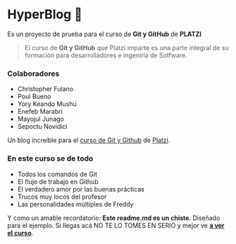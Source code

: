 # HyperBlog 💚

Es un proyecto de prueba para el curso de **Git y GitHub** de **PLATZI**

>El curso de **Git y GitHub** que Platzi imparte es una parte integral de su formación para desarrolladores e ingeniría de Sotfware.

### Colaboradores
- Christopher Fulano
- Poul Bueno
- Yory Keando Mushu
- Enefeb Marabri
- Mayojul Junago
- Sepoctu Novidici

Un blog increíble para el [curso de Git y Github](https://platzi.com/cursos/git-github/ "Curso de Git y Github") de [Platzi](https://platzi.com/ "Platzi").

### En este curso se de todo
- Todos los comandos de Git
- El flujo de trabajo en Github
- El verdadero amor por las buenas prácticas
- Trucos muy locos del profesor
- Las personalidades múltiples de Freddy

Y como un amable recordatorio: **Este readme.md es un chiste**. Diseñado para el ejemplo. Si llegas acá NO TE LO TOMES EN SERIO y mejor ve [**a ver el curso**](https://platzi.com/cursos/git-github/ "a ver el curso").
